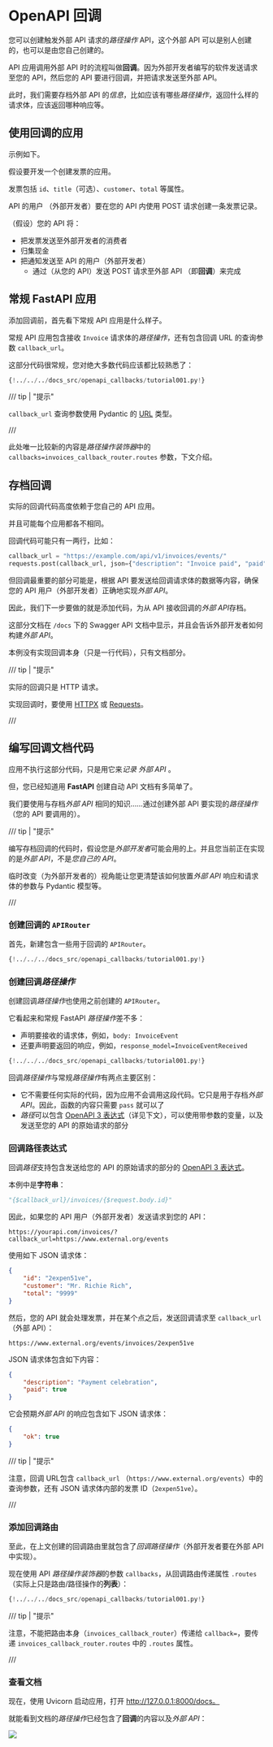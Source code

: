 # OpenAPI 回调

您可以创建触发外部 API 请求的*路径操作* API，这个外部 API 可以是别人创建的，也可以是由您自己创建的。

API 应用调用外部 API 时的流程叫做**回调**。因为外部开发者编写的软件发送请求至您的 API，然后您的 API 要进行回调，并把请求发送至外部 API。

此时，我们需要存档外部 API 的*信息*，比如应该有哪些*路径操作*，返回什么样的请求体，应该返回哪种响应等。

## 使用回调的应用

示例如下。

假设要开发一个创建发票的应用。

发票包括 `id`、`title`（可选）、`customer`、`total` 等属性。

API 的用户 （外部开发者）要在您的 API 内使用 POST 请求创建一条发票记录。

（假设）您的 API 将：

* 把发票发送至外部开发者的消费者
* 归集现金
* 把通知发送至 API 的用户（外部开发者）
    * 通过（从您的 API）发送 POST 请求至外部 API （即**回调**）来完成

## 常规 **FastAPI** 应用

添加回调前，首先看下常规 API 应用是什么样子。

常规 API 应用包含接收 `Invoice` 请求体的*路径操作*，还有包含回调 URL 的查询参数 `callback_url`。

这部分代码很常规，您对绝大多数代码应该都比较熟悉了：

```Python hl_lines="10-14  37-54"
{!../../../docs_src/openapi_callbacks/tutorial001.py!}
```

/// tip | "提示"

`callback_url` 查询参数使用 Pydantic 的 <a href="https://pydantic-docs.helpmanual.io/usage/types/#urls" class="external-link" target="_blank">URL</a> 类型。

///

此处唯一比较新的内容是*路径操作装饰器*中的 `callbacks=invoices_callback_router.routes` 参数，下文介绍。

## 存档回调

实际的回调代码高度依赖于您自己的 API 应用。

并且可能每个应用都各不相同。

回调代码可能只有一两行，比如：

```Python
callback_url = "https://example.com/api/v1/invoices/events/"
requests.post(callback_url, json={"description": "Invoice paid", "paid": True})
```

但回调最重要的部分可能是，根据 API 要发送给回调请求体的数据等内容，确保您的 API 用户（外部开发者）正确地实现*外部 API*。

因此，我们下一步要做的就是添加代码，为从 API 接收回调的*外部 API*存档。

这部分文档在 `/docs` 下的 Swagger API 文档中显示，并且会告诉外部开发者如何构建*外部 API*。

本例没有实现回调本身（只是一行代码），只有文档部分。

/// tip | "提示"

实际的回调只是 HTTP 请求。

实现回调时，要使用 <a href="https://www.encode.io/httpx/" class="external-link" target="_blank">HTTPX</a> 或 <a href="https://requests.readthedocs.io/" class="external-link" target="_blank">Requests</a>。

///

## 编写回调文档代码

应用不执行这部分代码，只是用它来*记录 外部 API* 。

但，您已经知道用 **FastAPI** 创建自动 API 文档有多简单了。

我们要使用与存档*外部 API* 相同的知识……通过创建外部 API 要实现的*路径操作*（您的 API 要调用的）。

/// tip | "提示"

编写存档回调的代码时，假设您是*外部开发者*可能会用的上。并且您当前正在实现的是*外部 API*，不是*您自己的 API*。

临时改变（为外部开发者的）视角能让您更清楚该如何放置*外部 API* 响应和请求体的参数与 Pydantic 模型等。

///

### 创建回调的 `APIRouter`

首先，新建包含一些用于回调的 `APIRouter`。

```Python hl_lines="5  26"
{!../../../docs_src/openapi_callbacks/tutorial001.py!}
```

### 创建回调*路径操作*

创建回调*路径操作*也使用之前创建的 `APIRouter`。

它看起来和常规 FastAPI *路径操作*差不多：

* 声明要接收的请求体，例如，`body: InvoiceEvent`
* 还要声明要返回的响应，例如，`response_model=InvoiceEventReceived`

```Python hl_lines="17-19  22-23  29-33"
{!../../../docs_src/openapi_callbacks/tutorial001.py!}
```

回调*路径操作*与常规*路径操作*有两点主要区别：

* 它不需要任何实际的代码，因为应用不会调用这段代码。它只是用于存档*外部 API*。因此，函数的内容只需要 `pass` 就可以了
* *路径*可以包含 <a href="https://github.com/OAI/OpenAPI-Specification/blob/master/versions/3.0.2.md#key-expression" class="external-link" target="_blank">OpenAPI 3 表达式</a>（详见下文），可以使用带参数的变量，以及发送至您的 API 的原始请求的部分

### 回调路径表达式

回调*路径*支持包含发送给您的 API 的原始请求的部分的  <a href="https://github.com/OAI/OpenAPI-Specification/blob/master/versions/3.0.2.md#key-expression" class="external-link" target="_blank">OpenAPI 3 表达式</a>。

本例中是**字符串**：

```Python
"{$callback_url}/invoices/{$request.body.id}"
```

因此，如果您的 API 用户（外部开发者）发送请求到您的 API：

```
https://yourapi.com/invoices/?callback_url=https://www.external.org/events
```

使用如下 JSON 请求体：

```JSON
{
    "id": "2expen51ve",
    "customer": "Mr. Richie Rich",
    "total": "9999"
}
```

然后，您的 API 就会处理发票，并在某个点之后，发送回调请求至 `callback_url`（外部 API）：

```
https://www.external.org/events/invoices/2expen51ve
```

JSON 请求体包含如下内容：

```JSON
{
    "description": "Payment celebration",
    "paid": true
}
```

它会预期*外部 API* 的响应包含如下 JSON 请求体：

```JSON
{
    "ok": true
}
```

/// tip | "提示"

注意，回调 URL包含 `callback_url` （`https://www.external.org/events`）中的查询参数，还有 JSON 请求体内部的发票 ID（`2expen51ve`）。

///

### 添加回调路由

至此，在上文创建的回调路由里就包含了*回调路径操作*（外部开发者要在外部 API 中实现）。

现在使用 API *路径操作装饰器*的参数 `callbacks`，从回调路由传递属性 `.routes`（实际上只是路由/路径操作的**列表**）：

```Python hl_lines="36"
{!../../../docs_src/openapi_callbacks/tutorial001.py!}
```

/// tip | "提示"

注意，不能把路由本身（`invoices_callback_router`）传递给 `callback=`，要传递 `invoices_callback_router.routes` 中的 `.routes` 属性。

///

### 查看文档

现在，使用 Uvicorn 启动应用，打开 <a href="http://127.0.0.1:8000/docs" class="external-link" target="_blank">http://127.0.0.1:8000/docs。</a>

就能看到文档的*路径操作*已经包含了**回调**的内容以及*外部 API*：

<img src="/img/tutorial/openapi-callbacks/image01.png">
